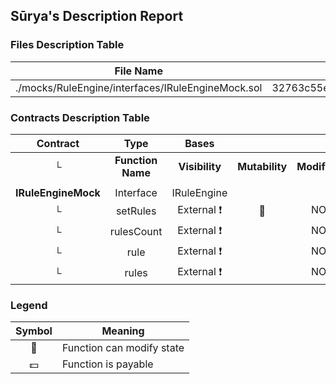 ## Sūrya's Description Report

### Files Description Table


|  File Name  |  SHA-1 Hash  |
|-------------|--------------|
| ./mocks/RuleEngine/interfaces/IRuleEngineMock.sol | 32763c55e25fcee9b872d6859a3e9dfaaf72d26f |


### Contracts Description Table


|  Contract  |         Type        |       Bases      |                  |                 |
|:----------:|:-------------------:|:----------------:|:----------------:|:---------------:|
|     └      |  **Function Name**  |  **Visibility**  |  **Mutability**  |  **Modifiers**  |
||||||
| **IRuleEngineMock** | Interface | IRuleEngine |||
| └ | setRules | External ❗️ | 🛑  |NO❗️ |
| └ | rulesCount | External ❗️ |   |NO❗️ |
| └ | rule | External ❗️ |   |NO❗️ |
| └ | rules | External ❗️ |   |NO❗️ |


### Legend

|  Symbol  |  Meaning  |
|:--------:|-----------|
|    🛑    | Function can modify state |
|    💵    | Function is payable |
